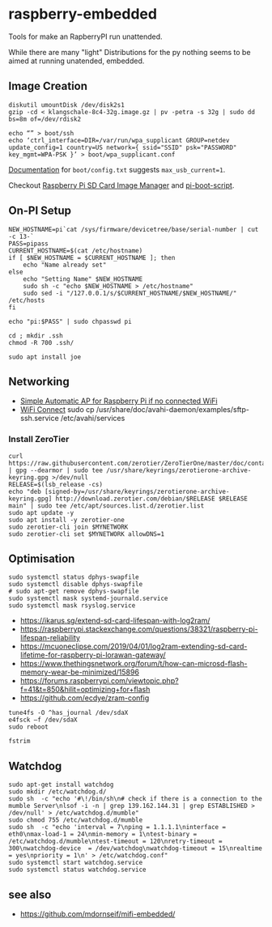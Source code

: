 # raspberry-embedded
Tools for make an RapberryPI run unattended.

While there are many "light" Distributions for the py nothing seems to be aimed at running unatended, embedded.

## Image Creation

```
diskutil umountDisk /dev/disk2s1
gzip -cd < klangschale-8c4-32g.image.gz | pv -petra -s 32g | sudo dd bs=8m of=/dev/rdisk2
```

```
echo “” > boot/ssh
echo ‘ctrl_interface=DIR=/var/run/wpa_supplicant GROUP=netdev update_config=1 country=US network={ ssid="SSID" psk="PASSWORD" key_mgmt=WPA-PSK }’ > boot/wpa_supplicant.conf
```

[Documentation](https://elinux.org/RPiconfig) for `boot/config.txt` suggests `max_usb_current=1`.

Checkout [Raspberry Pi SD Card Image Manager](https://github.com/gitbls/sdm) and [pi-boot-script](https://gitlab.com/JimDanner/pi-boot-script/-/tree/master).

## On-PI Setup

```
NEW_HOSTNAME=pi`cat /sys/firmware/devicetree/base/serial-number | cut -c 13-`
PASS=pipass
CURRENT_HOSTNAME=$(cat /etc/hostname)
if [ $NEW_HOSTNAME = $CURRENT_HOSTNAME ]; then
    echo "Name already set"
else
    echo "Setting Name" $NEW_HOSTNAME
    sudo sh -c "echo $NEW_HOSTNAME > /etc/hostname"
    sudo sed -i "/127.0.0.1/s/$CURRENT_HOSTNAME/$NEW_HOSTNAME/" /etc/hosts
fi

echo "pi:$PASS" | sudo chpasswd pi

cd ; mkdir .ssh
chmod -R 700 .ssh/

sudo apt install joe
```

## Networking

* [Simple Automatic AP for Raspberry Pi if no connected WiFi](https://github.com/gitbls/autoAP)
* [WiFi Connect](https://github.com/balena-os/wifi-connect)
sudo cp /usr/share/doc/avahi-daemon/examples/sftp-ssh.service /etc/avahi/services 


### Install ZeroTier

```
curl https://raw.githubusercontent.com/zerotier/ZeroTierOne/master/doc/contact%40zerotier.com.gpg | gpg --dearmor | sudo tee /usr/share/keyrings/zerotierone-archive-keyring.gpg >/dev/null
RELEASE=$(lsb_release -cs)
echo "deb [signed-by=/usr/share/keyrings/zerotierone-archive-keyring.gpg] http://download.zerotier.com/debian/$RELEASE $RELEASE main" | sudo tee /etc/apt/sources.list.d/zerotier.list
sudo apt update -y
sudo apt install -y zerotier-one
sudo zerotier-cli join $MYNETWORK
sudo zerotier-cli set $MYNETWORK allowDNS=1
```

## Optimisation

```
sudo systemctl status dphys-swapfile
sudo systemctl disable dphys-swapfile
# sudo apt-get remove dphys-swapfile 
sudo systemctl mask systemd-journald.service
sudo systemctl mask rsyslog.service
```

* https://ikarus.sg/extend-sd-card-lifespan-with-log2ram/
* https://raspberrypi.stackexchange.com/questions/38321/raspberry-pi-lifespan-reliability
* https://mcuoneclipse.com/2019/04/01/log2ram-extending-sd-card-lifetime-for-raspberry-pi-lorawan-gateway/
* https://www.thethingsnetwork.org/forum/t/how-can-microsd-flash-memory-wear-be-minimized/15896
* https://forums.raspberrypi.com/viewtopic.php?f=41&t=850&hilit=optimizing+for+flash
* https://github.com/ecdye/zram-config

```
tune4fs -O ^has_journal /dev/sdaX
e4fsck –f /dev/sdaX
sudo reboot

fstrim
```

## Watchdog

```
sudo apt-get install watchdog
sudo mkdir /etc/watchdog.d/
sudo sh  -c "echo '#\!/bin/sh\n# check if there is a connection to the mumble Server\nlsof -i -n | grep 139.162.144.31 | grep ESTABLISHED > /dev/null' > /etc/watchdog.d/mumble"
sudo chmod 755 /etc/watchdog.d/mumble
sudo sh  -c "echo 'interval = 7\nping = 1.1.1.1\ninterface = eth0\nmax-load-1 = 24\nmin-memory = 1\ntest-binary = /etc/watchdog.d/mumble\ntest-timeout = 120\nretry-timeout = 300\nwatchdog-device	= /dev/watchdog\nwatchdog-timeout = 15\nrealtime = yes\npriority = 1\n' > /etc/watchdog.conf"
sudo systemctl start watchdog.service
sudo systemctl status watchdog.service
```

## see also

* https://github.com/mdornseif/mifi-embedded/
